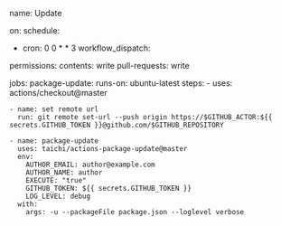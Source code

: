 name: Update

on:
  schedule:
  - cron: 0 0 * * 3
  workflow_dispatch:
  
permissions:
  contents: write
  pull-requests: write

jobs:
  package-update:
    runs-on: ubuntu-latest
    steps:
    - uses: actions/checkout@master
    
    - name: set remote url
      run: git remote set-url --push origin https://$GITHUB_ACTOR:${{ secrets.GITHUB_TOKEN }}@github.com/$GITHUB_REPOSITORY
      
    - name: package-update
      uses: taichi/actions-package-update@master
      env:
        AUTHOR_EMAIL: author@example.com
        AUTHOR_NAME: author
        EXECUTE: "true"
        GITHUB_TOKEN: ${{ secrets.GITHUB_TOKEN }}
        LOG_LEVEL: debug
      with:
        args: -u --packageFile package.json --loglevel verbose
